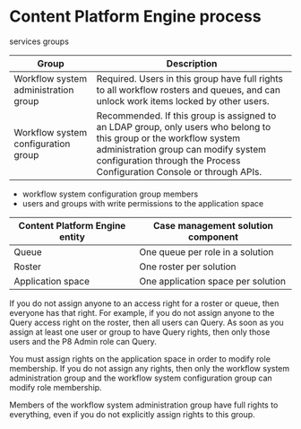 # Content Platform Engine process
services groups

| Group                                | Description                                                                                                                                                                                                                         |
|--------------------------------------|-------------------------------------------------------------------------------------------------------------------------------------------------------------------------------------------------------------------------------------|
| Workflow system administration group | Required. Users in this group have full rights to all workflow rosters and queues, and can unlock work items locked by other users.                                                                                                 |
| Workflow system configuration group  | Recommended. If this group is assigned to an LDAP group, only users who belong to this group or the workflow system administration group can modify system configuration through the Process Configuration Console or through APIs. |

- workflow system configuration group members
- users and groups with write permissions to the application space

| Content Platform Engine entity   | Case management solution component   |
|----------------------------------|--------------------------------------|
| Queue                            | One queue per role in a solution     |
| Roster                           | One roster per solution              |
| Application space                | One application space per solution   |

If you do not assign anyone to an access right for a roster or
queue, then everyone has that right. For example, if you do not assign
anyone to the Query access right on the roster, then all users can
Query. As soon as you assign at least one user or group to have Query
rights, then only those users and the P8 Admin role can Query.

You must assign rights on the application space in order to modify
role membership. If you do not assign any rights, then only the workflow
system administration group and the workflow system configuration
group can modify role membership.

Members of the workflow system administration group have full rights
to everything, even if you do not explicitly assign rights to this
group.